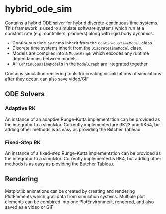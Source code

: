# hybrid_ode_sim

Contains a hybrid ODE solver for hybrid discrete-continuous time systems. This framework is used to simulate software systems which run at a constant rate (e.g. controllers, planners) along with rigid body dynamics.
- Continuous time systems inherit from the `ContinuousTimeModel` class
- Discrete time systems inherit from the `DiscreteTimeModel` class.
- Models are compiled into a `ModelGraph` which encodes any runtime dependancies between models
- All `ContinuousTimeModel`s in the `ModelGraph` are integrated together

Contains simulation rendering tools for creating visualizations of simulations after they occur, can also save video/GIF

## ODE Solvers
### Adaptive RK
An instance of an adaptive Runge-Kutta implementation can be provided as the integrator to a simulator. Currently implemented are RK23 and RK54, but adding other methods is as easy as providing the Butcher Tableau.

### Fixed-Step RK
An instance of a fixed-step Runge-Kutta implementation can be provided as the integrator to a simulator. Currently implemented is RK4, but adding other methods is as easy as providing the Butcher Tableau.

## Rendering

Matplotlib animations can be created by creating and rendering PlotElements which grab data from simulation systems. Multiple plot elements can be combined into one PlotEnvironment, rendered, and also saved as a video or GIF 